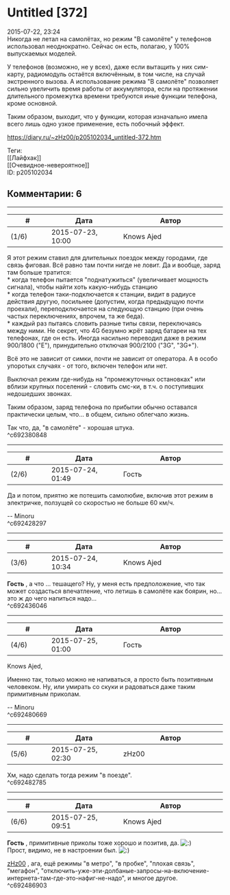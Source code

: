 Untitled [372]
==============

  
2015-07-22, 23:24  
 Никогда не летал на самолётах, но режим "В самолёте" у телефонов использовал неоднократно. Сейчас он есть, полагаю, у 100% выпускаемых моделей.   
   
 У телефонов (возможно, не у всех), даже если вытащить у них сим-карту, радиомодуль остаётся включённым, в том числе, на случай экстренного вызова. А использование режима "В самолёте" позволяет сильно увеличить время работы от аккумулятора, если на протяжении длительного промежутка времени требуются иные функции телефона, кроме основной.   
   
 Таким образом, выходит, что у функции, которая изначально имела всего лишь одно узкое применение, есть побочный эффект.   
  
<https://diary.ru/~zHz00/p205102034_untitled-372.htm>  
  
Теги:  
[[Лайфхак]]  
[[Очевидное-невероятное]]  
ID: p205102034  


Комментарии: 6
--------------

  


---



|         #         |              Дата              |                     Автор                     |           ID           |
| --- | --- | --- | --- |
| (1/6) | 2015-07-23, 10:00 | Knows Ajed | c692380848 |

  
 Я этот режим ставил для длительных поездок между городами, где связь фиговая. Всё равно там почти нигде не ловит. Да и вообще, заряд там больше тратится:   
 \* когда телефон пытается "поднатужиться" (увеличивает мощность сигнала), чтобы найти хоть какую-нибудь станцию   
 \* когда телефон таки-подключается к станции, видит в радиусе действия другую, посильнее (допустим, когда предыдущую почти проехали), переподключается на следующую станцию (при очень частых переключениях, впрочем, та же беда).   
 \* каждый раз пытаясь словить разные типы связи, переключаясь между ними. Не секрет, что 4G безумно жрёт заряд батареи на тех телефонах, где он есть. Иногда насильно переводил даже в режим 900/1800 ("E"), принудительно отключая 900/2100 ("3G", "3G+").   
   
 Всё это не зависит от симки, почти не зависит от оператора. А в особо упоротых случаях - от того, включен телефон или нет.   
   
 Выключал режим где-нибудь на "промежуточных остановках" или вблизи крупных поселений - словить смс-ки, в т.ч. о поступивших недошедших звонках.   
   
 Таким образом, заряд телефона по прибытии обычно оставался практически целым, что... в общем, сильно облегчало жизнь.   
   
 Так что, да, "в самолёте" - хорошая штука.   
 ^c692380848

---



|         #         |              Дата              |                     Автор                     |           ID           |
| --- | --- | --- | --- |
| (2/6) | 2015-07-24, 01:49 | Гость | c692428297 |

  
 Да и потом, приятно же потешить самолюбие, включив этот режим в электричке, ползущей со скоростью не больше 60 км/ч.   
   
 -- Minoru   
 ^c692428297

---



|         #         |              Дата              |                     Автор                     |           ID           |
| --- | --- | --- | --- |
| (3/6) | 2015-07-24, 10:34 | Knows Ajed | c692436046 |

  
  **Гость**  , а что ... тешащего? Ну, у меня есть предположение, что так может создасться впечатление, что летишь в самолёте как боярин, но... это ж до чего напиться надо...   
 ^c692436046

---



|         #         |              Дата              |                     Автор                     |           ID           |
| --- | --- | --- | --- |
| (4/6) | 2015-07-25, 01:00 | Гость | c692480669 |

  
 Knows Ajed,   
   
 Именно так, только можно не напиваться, а просто быть позитивным человеком. Ну, или умирать со скуки и радоваться даже таким примитивным приколам.   
   
 -- Minoru   
 ^c692480669

---



|         #         |              Дата              |                     Автор                     |           ID           |
| --- | --- | --- | --- |
| (5/6) | 2015-07-25, 02:30 | zHz00 | c692482785 |

  
 Хм, надо сделать тогда режим "в поезде".   
 ^c692482785

---



|         #         |              Дата              |                     Автор                     |           ID           |
| --- | --- | --- | --- |
| (6/6) | 2015-07-25, 09:51 | Knows Ajed | c692486903 |

  
  **Гость**  , примитивные приколы тоже хорошо и позитив, да. ![:)](http://static.diary.ru/picture/3.gif)   
 Прост, видимо, не в настроении был. ![:)](http://static.diary.ru/picture/3.gif)   
   
  [zHz00](https://zHz00.diary.ru "Untitled")  , ага, ещё режимы "в метро", "в пробке", "плохая связь", "мегафон", "отключить-уже-эти-долбаные-запросы-на-включение-интернета-там-где-это-нафиг-не-надо", и многое другое.   
 ^c692486903